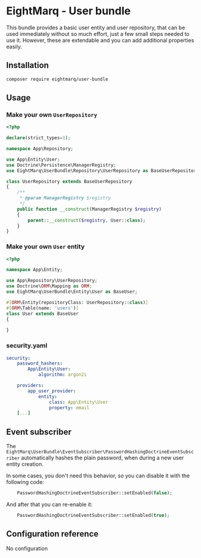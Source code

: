# EightMarq - User bundle

This bundle provides a basic user entity and user repository,
that can be used immediately without so much effort, just a few small steps needed to use it.
However, these are extendable and you can add additional properties easily.

## Installation

```bash
composer require eightmarq/user-bundle
```

## Usage

### Make your own `UserRepository`

```php
<?php

declare(strict_types=1);

namespace App\Repository;

use App\Entity\User;
use Doctrine\Persistence\ManagerRegistry;
use EightMarq\UserBundle\Repository\UserRepository as BaseUserRepository;

class UserRepository extends BaseUserRepository
{
    /**
     * @param ManagerRegistry $registry
     */
    public function __construct(ManagerRegistry $registry)
    {
        parent::__construct($registry, User::class);
    }
}
```

### Make your own `User` entity

```php
<?php

namespace App\Entity;

use App\Repository\UserRepository;
use Doctrine\ORM\Mapping as ORM;
use EightMarq\UserBundle\Entity\User as BaseUser;

#[ORM\Entity(repositoryClass: UserRepository::class)]
#[ORM\Table(name: 'users')]
class User extends BaseUser
{
   
}
```

### security.yaml

```yaml
security:
    password_hashers:
        App\Entity\User:
            algorithm: argon2i

    providers:
        app_user_provider:
            entity:
                class: App\Entity\User
                property: email
    [...]
```

## Event subscriber

The `EightMarq\UserBundle\EventSubscriber\PasswordHashingDoctrineEventSubscriber` automatically hashes the plain password, when during a new user entity creation.

In some cases, you don't need this behavior, so you can disable it with the following code:

```php
    PasswordHashingDoctrineEventSubscriber::setEnabled(false);
```

And after that you can re-enable it: 

```php
    PasswordHashingDoctrineEventSubscriber::setEnabled(true);
```

## Configuration reference

No configuration